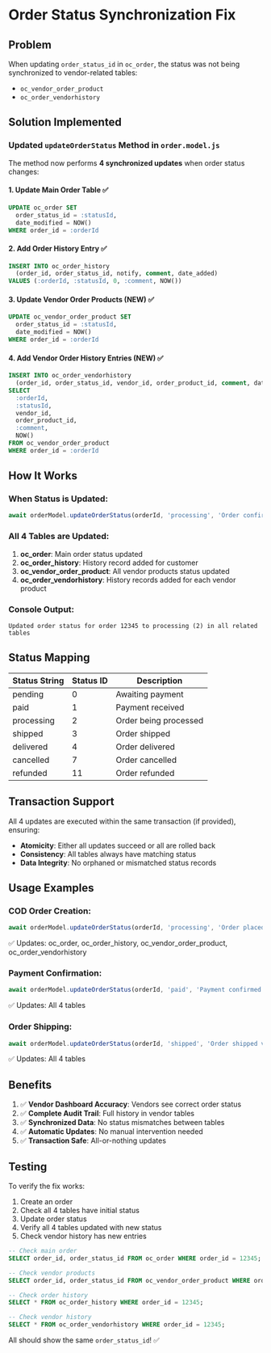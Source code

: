 # Order Status Synchronization Fix

## Problem
When updating `order_status_id` in `oc_order`, the status was not being synchronized to vendor-related tables:
- `oc_vendor_order_product`
- `oc_order_vendorhistory`

## Solution Implemented

### Updated `updateOrderStatus` Method in `order.model.js`

The method now performs **4 synchronized updates** when order status changes:

#### 1. Update Main Order Table ✅
```sql
UPDATE oc_order SET 
  order_status_id = :statusId,
  date_modified = NOW()
WHERE order_id = :orderId
```

#### 2. Add Order History Entry ✅
```sql
INSERT INTO oc_order_history
  (order_id, order_status_id, notify, comment, date_added)
VALUES (:orderId, :statusId, 0, :comment, NOW())
```

#### 3. Update Vendor Order Products (NEW) ✅
```sql
UPDATE oc_vendor_order_product SET 
  order_status_id = :statusId,
  date_modified = NOW()
WHERE order_id = :orderId
```

#### 4. Add Vendor Order History Entries (NEW) ✅
```sql
INSERT INTO oc_order_vendorhistory 
  (order_id, order_status_id, vendor_id, order_product_id, comment, date_added)
SELECT 
  :orderId,
  :statusId,
  vendor_id,
  order_product_id,
  :comment,
  NOW()
FROM oc_vendor_order_product
WHERE order_id = :orderId
```

## How It Works

### When Status is Updated:
```javascript
await orderModel.updateOrderStatus(orderId, 'processing', 'Order confirmed', transaction);
```

### All 4 Tables are Updated:
1. **oc_order**: Main order status updated
2. **oc_order_history**: History record added for customer
3. **oc_vendor_order_product**: All vendor products status updated
4. **oc_order_vendorhistory**: History records added for each vendor product

### Console Output:
```
Updated order status for order 12345 to processing (2) in all related tables
```

## Status Mapping

| Status String | Status ID | Description |
|--------------|-----------|-------------|
| pending      | 0         | Awaiting payment |
| paid         | 1         | Payment received |
| processing   | 2         | Order being processed |
| shipped      | 3         | Order shipped |
| delivered    | 4         | Order delivered |
| cancelled    | 7         | Order cancelled |
| refunded     | 11        | Order refunded |

## Transaction Support

All 4 updates are executed within the same transaction (if provided), ensuring:
- **Atomicity**: Either all updates succeed or all are rolled back
- **Consistency**: All tables always have matching status
- **Data Integrity**: No orphaned or mismatched status records

## Usage Examples

### COD Order Creation:
```javascript
await orderModel.updateOrderStatus(orderId, 'processing', 'Order placed with COD', transaction);
```
✅ Updates: oc_order, oc_order_history, oc_vendor_order_product, oc_order_vendorhistory

### Payment Confirmation:
```javascript
await orderModel.updateOrderStatus(orderId, 'paid', 'Payment confirmed via Razorpay', transaction);
```
✅ Updates: All 4 tables

### Order Shipping:
```javascript
await orderModel.updateOrderStatus(orderId, 'shipped', 'Order shipped via courier', transaction);
```
✅ Updates: All 4 tables

## Benefits

1. ✅ **Vendor Dashboard Accuracy**: Vendors see correct order status
2. ✅ **Complete Audit Trail**: Full history in vendor tables
3. ✅ **Synchronized Data**: No status mismatches between tables
4. ✅ **Automatic Updates**: No manual intervention needed
5. ✅ **Transaction Safe**: All-or-nothing updates

## Testing

To verify the fix works:

1. Create an order
2. Check all 4 tables have initial status
3. Update order status
4. Verify all 4 tables updated with new status
5. Check vendor history has new entries

```sql
-- Check main order
SELECT order_id, order_status_id FROM oc_order WHERE order_id = 12345;

-- Check vendor products
SELECT order_id, order_status_id FROM oc_vendor_order_product WHERE order_id = 12345;

-- Check order history
SELECT * FROM oc_order_history WHERE order_id = 12345;

-- Check vendor history
SELECT * FROM oc_order_vendorhistory WHERE order_id = 12345;
```

All should show the same `order_status_id`! ✅

